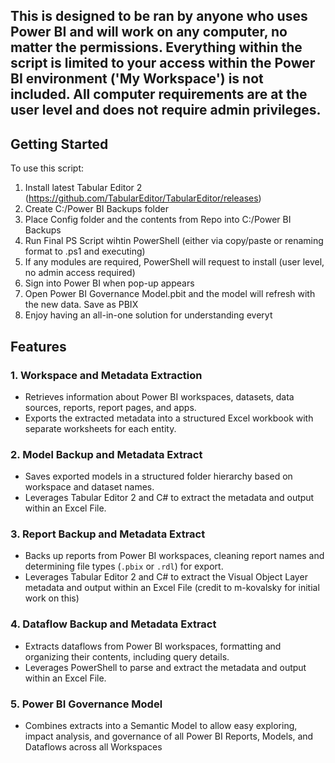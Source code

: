 ## This is designed to be ran by anyone who uses Power BI and will work on any computer, no matter the permissions. Everything within the script is limited to your access within the Power BI environment ('My Workspace') is not included. All computer requirements are at the user level and does not require admin privileges. 

## Getting Started

To use this script:
1. Install latest Tabular Editor 2 (https://github.com/TabularEditor/TabularEditor/releases)
2. Create C:/Power BI Backups folder
3. Place Config folder and the contents from Repo into C:/Power BI Backups
4. Run Final PS Script wihtin PowerShell (either via copy/paste or renaming format to .ps1 and executing)
5. If any modules are required, PowerShell will request to install (user level, no admin access required)
6. Sign into Power BI when pop-up appears
7. Open Power BI Governance Model.pbit and the model will refresh with the new data. Save as PBIX
8. Enjoy having an all-in-one solution for understanding everyt



## Features

### 1. Workspace and Metadata Extraction
- Retrieves information about Power BI workspaces, datasets, data sources, reports, report pages, and apps.
- Exports the extracted metadata into a structured Excel workbook with separate worksheets for each entity.

### 2. Model Backup and Metadata Extract
- Saves exported models in a structured folder hierarchy based on workspace and dataset names.
- Leverages Tabular Editor 2 and C# to extract the metadata and output within an Excel File.

### 3. Report Backup and Metadata Extract
- Backs up reports from Power BI workspaces, cleaning report names and determining file types (`.pbix` or `.rdl`) for export.
- Leverages Tabular Editor 2 and C# to extract the Visual Object Layer metadata and output within an Excel File (credit to m-kovalsky for initial work on this)

### 4. Dataflow Backup and Metadata Extract
- Extracts dataflows from Power BI workspaces, formatting and organizing their contents, including query details.
- Leverages PowerShell to parse and extract the metadata and output within an Excel File.
  
### 5. Power BI Governance Model
- Combines extracts into a Semantic Model to allow easy exploring, impact analysis, and governance of all Power BI Reports, Models, and Dataflows across all Workspaces
